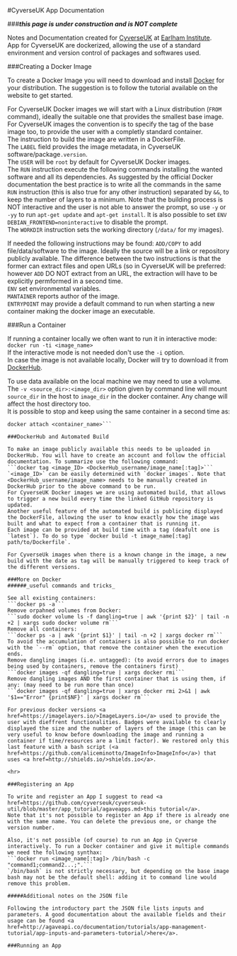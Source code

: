 #CyverseUK App Documentation

###**_this page is under construction and is NOT complete_**

Notes and Documentation created for <a href=http://cyverseuk.org/>CyverseUK</a> at <a href=http://www.earlham.ac.uk/>Earlham Institute</a>.  
App for CyverseUK are dockerized, allowing the use of a standard environment and version control of packages and softwares used.

###Creating a Docker Image

To create a Docker Image you will need to download and install <a href=https://www.docker.com/products/overview>Docker</a> for your distribution.
The suggestion is to follow the tutorial available on the website to get started.

For CyverseUK Docker images we will start with a Linux distribution (`FROM` command), ideally the suitable one that provides the smallest base image. For CyverseUK images the convention is to specify the tag of the base image too, to provide the user with a completly standard container.  
The instruction to build the image are written in a DockerFile.  
The `LABEL` field provides the image metadata, in CyverseUK software/package`.version`.  
The `USER` will be `root` by default for CyverseUK Docker images.  
The `RUN` instruction execute the following commands installing the wanted software and all its dependencies. As suggested by the official Docker documentation the best practice is to write all the commands in the same `RUN` instruction (this is also true for any other instruction) separated by `&&`, to keep the number of layers to a minimum. Note that the building process is NOT interactive and the user is not able to answer the prompt, so use `-y` or `-yy` to run `apt-get update` and `apt-get install`. It is also possible to set `ENV DEBIAN_FRONTEND=noninteractive` to disable the prompt.  
The `WORKDIR` instruction sets the working directory (`/data/` for my images).

If needed the following instructions may be found:
`ADD/COPY` to add file/data/software to the image. Ideally the source will be a link or repository publicly available. The difference between the two instructions is that the former can extract files and open URLs (so in CyverseUK will be preferred: however `ADD` DO NOT extract from an URL, the extraction will have to be explicitly permformed in a second time.   
`ENV` set environmental variables.  
`MANTAINER` reports author of the image.  
`ENTRYPOINT` may provide a default command to run when starting a new container making the docker image an executable.

###Run a Container

If running a container locally we often want to run it in interactive mode:  
```docker run -ti <image_name>```   
If the interactive mode is not needed don't use the `-i` option.  
In case the image is not available locally, Docker will try to download it from <a href=https://hub.docker.com/>DockerHub</a>.

To use data available on the local machine we may need to use a volume. The `-v <source_dir>:<image_dir>` option given by command line will mount `source_dir` in the host to `image_dir` in the docker container. Any change will affect the host directory too.  
It is possible to stop and keep using the same container in a second time as:  
```docker start <container_name>
docker attach <container_name>```

###DockerHub and Automated Build

To make an image publicly available this needs to be uploaded in DockerHub. You will have to create an account and follow the official documentation. To summarize use the following command:  
```docker tag <image_ID> <DockerHub_username/image_name[:tag]>```  
`<image_ID>` can be easily determined with `docker images`. Note that <DockerHub_username/image_name> needs to be manually created in DockerHub prior to the above command to be run.
For CyverseUK Docker images we are using automated build, that allows to trigger a new build every time the linked GitHub repository is updated.  
Another useful feature of the automated build is publicing displayed the DockerFile, allowing the user to know exactly how the image was built and what to expect from a container that is running it.
Each image can be provided at build time with a tag (deafult one is `latest`). To do so type `docker build -t image_name[:tag] path/to/Dockerfile`.  

For CyverseUk images when there is a known change in the image, a new build with the date as tag will be manually triggered to keep track of the different versions.

###More on Docker
######_useful commands and tricks_

See all existing containers:  
```docker ps -a```
Remove orpahned volumes from Docker:  
```sudo docker volume ls -f dangling=true | awk '{print $2}' | tail -n +2 | xargs sudo docker volume rm```  
Remove all containers:  
```docker ps -a | awk '{print $1}' | tail -n +2 | xargs docker rm```  
To avoid the accumulation of containers is also possible to run docker with the `--rm` option, that remove the container when the execution ends.  
Remove dangling images (i.e. untagged): (to avoid errors due to images being used by containers, remove the containers first)  
```docker images -qf dangling=true | xargs docker rmi```   
Remove dangling images AND the first container that is using them, if any: (may need to be run more than once)  
```docker images -qf dangling=true | xargs docker rmi 2>&1 | awk '$1=="Error" {print$NF}' | xargs docker rm```

For previous docker versions <a href=https://imagelayers.io/>ImageLayers.io</a> used to provide the user with dieffrent functionalities. Badges were available to clearly displayed the size and the number of layers of the image (this can be very useful to know before downloading the image and running a container if time/resources are a limit factor). We restored only this last feature with a bash script (<a href=https://github.com/aliceminotto/ImageInfo>ImageInfo</a>) that uses <a href=http://shields.io/>shields.io</a>.

<hr>

###Registering an App

To write and register an App I suggest to read <a href=https://github.com/cyverseuk/cyverseuk-util/blob/master/app_tutorial/agaveapps.md>this tutorial</a>.  
Note that it's not possible to register an App if there is already one with the same name. You can delete the previous one, or change the version number.  

Also, it's not possible (of course) to run an App in Cyverse interactively. To run a Docker container and give it multiple commands we need the following synthax:  
```docker run <image_name[:tag]> /bin/bash -c "command1;command2...;".```  
`/bin/bash` is not strictly necessary, but depending on the base image bash may not be the default shell: adding it to command line would remove this problem.

#####Additional notes on the JSON file

Following the introductory part the JSON file lists inputs and parameters. A good documentation about the available fields and their usage can be found <a href=http://agaveapi.co/documentation/tutorials/app-management-tutorial/app-inputs-and-parameters-tutorial/>here</a>.

###Running an App

